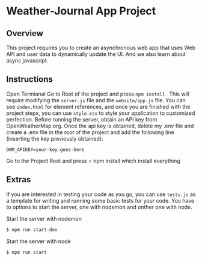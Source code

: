 # Weather-Journal App Project

## Overview
This project requires you to create an asynchronous web app that uses Web API and user data to dynamically update the UI. 
And we also learn about async javascript.

## Instructions
Open Termianal
Go to Root of the project and press 
```npm install ``` 
This will require modifying the `server.js` file and the `website/app.js` file. You can see `index.html` for element references, and once you are finished with the project steps, you can use `style.css` to style your application to customized perfection.
Before running the server, obtain an API key from OpenWeatherMap.org.
Once the api key is obtained, delete my .env file and create a .env file in the root of the project and add the following line (inserting the key previously obtained):

```
OWM_APIKEY=your-key-goes-here
```
Go to the Project Root and press = npm install which install everything

## Extras
If you are interested in testing your code as you go, you can use `tests.js` as a template for writing and running some basic tests for your code.
You have to options to start the server, one with nodemon and onther one with node.

Start the server with nodemon
```sh
$ npm run start-dev
```

Start the server with node
```sh
$ npm run start
```
